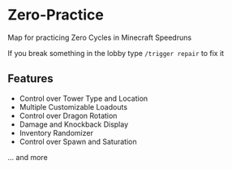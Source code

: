 # Zero-Practice
Map for practicing Zero Cycles in Minecraft Speedruns

If you break something in the lobby type `/trigger repair` to fix it
## Features
- Control over Tower Type and Location
- Multiple Customizable Loadouts
- Control over Dragon Rotation
- Damage and Knockback Display
- Inventory Randomizer
- Control over Spawn and Saturation
  
... and more

